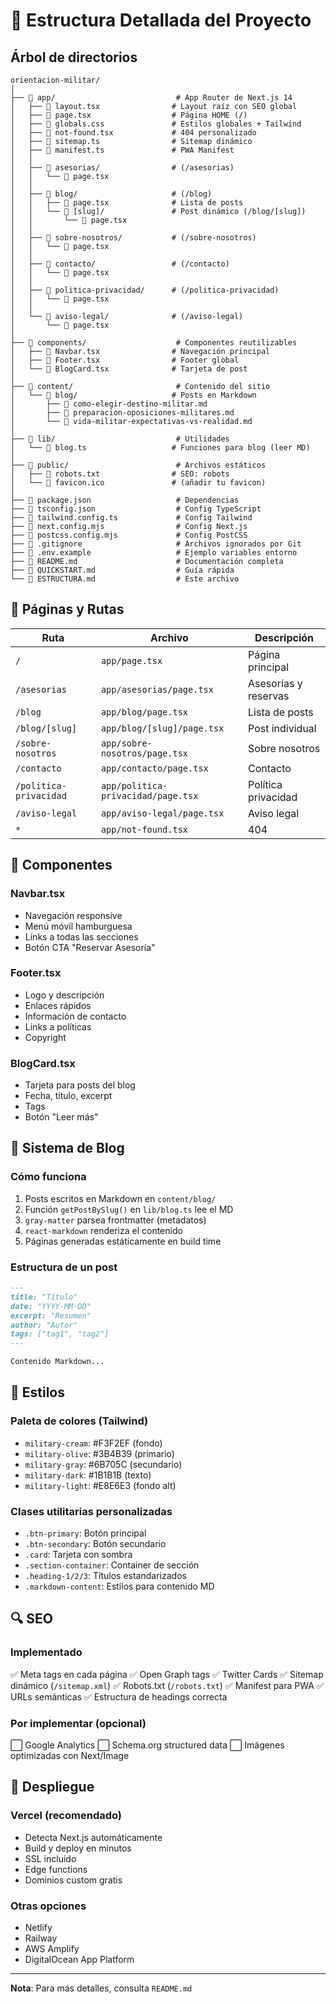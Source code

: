 # 📂 Estructura Detallada del Proyecto

## Árbol de directorios

```
orientacion-militar/
│
├── 📁 app/                           # App Router de Next.js 14
│   ├── 📄 layout.tsx                # Layout raíz con SEO global
│   ├── 📄 page.tsx                  # Página HOME (/)
│   ├── 📄 globals.css               # Estilos globales + Tailwind
│   ├── 📄 not-found.tsx             # 404 personalizado
│   ├── 📄 sitemap.ts                # Sitemap dinámico
│   ├── 📄 manifest.ts               # PWA Manifest
│   │
│   ├── 📁 asesorias/                # (/asesorias)
│   │   └── 📄 page.tsx
│   │
│   ├── 📁 blog/                     # (/blog)
│   │   ├── 📄 page.tsx              # Lista de posts
│   │   └── 📁 [slug]/               # Post dinámico (/blog/[slug])
│   │       └── 📄 page.tsx
│   │
│   ├── 📁 sobre-nosotros/           # (/sobre-nosotros)
│   │   └── 📄 page.tsx
│   │
│   ├── 📁 contacto/                 # (/contacto)
│   │   └── 📄 page.tsx
│   │
│   ├── 📁 politica-privacidad/      # (/politica-privacidad)
│   │   └── 📄 page.tsx
│   │
│   └── 📁 aviso-legal/              # (/aviso-legal)
│       └── 📄 page.tsx
│
├── 📁 components/                    # Componentes reutilizables
│   ├── 📄 Navbar.tsx                # Navegación principal
│   ├── 📄 Footer.tsx                # Footer global
│   └── 📄 BlogCard.tsx              # Tarjeta de post
│
├── 📁 content/                       # Contenido del sitio
│   └── 📁 blog/                     # Posts en Markdown
│       ├── 📄 como-elegir-destino-militar.md
│       ├── 📄 preparacion-oposiciones-militares.md
│       └── 📄 vida-militar-expectativas-vs-realidad.md
│
├── 📁 lib/                           # Utilidades
│   └── 📄 blog.ts                   # Funciones para blog (leer MD)
│
├── 📁 public/                        # Archivos estáticos
│   ├── 📄 robots.txt                # SEO: robots
│   └── 📄 favicon.ico               # (añadir tu favicon)
│
├── 📄 package.json                   # Dependencias
├── 📄 tsconfig.json                  # Config TypeScript
├── 📄 tailwind.config.ts             # Config Tailwind
├── 📄 next.config.mjs                # Config Next.js
├── 📄 postcss.config.mjs             # Config PostCSS
├── 📄 .gitignore                     # Archivos ignorados por Git
├── 📄 .env.example                   # Ejemplo variables entorno
├── 📄 README.md                      # Documentación completa
├── 📄 QUICKSTART.md                  # Guía rápida
└── 📄 ESTRUCTURA.md                  # Este archivo
```

## 🎯 Páginas y Rutas

| Ruta | Archivo | Descripción |
|------|---------|-------------|
| `/` | `app/page.tsx` | Página principal |
| `/asesorias` | `app/asesorias/page.tsx` | Asesorías y reservas |
| `/blog` | `app/blog/page.tsx` | Lista de posts |
| `/blog/[slug]` | `app/blog/[slug]/page.tsx` | Post individual |
| `/sobre-nosotros` | `app/sobre-nosotros/page.tsx` | Sobre nosotros |
| `/contacto` | `app/contacto/page.tsx` | Contacto |
| `/politica-privacidad` | `app/politica-privacidad/page.tsx` | Política privacidad |
| `/aviso-legal` | `app/aviso-legal/page.tsx` | Aviso legal |
| `*` | `app/not-found.tsx` | 404 |

## 🧩 Componentes

### Navbar.tsx
- Navegación responsive
- Menú móvil hamburguesa
- Links a todas las secciones
- Botón CTA "Reservar Asesoría"

### Footer.tsx
- Logo y descripción
- Enlaces rápidos
- Información de contacto
- Links a políticas
- Copyright

### BlogCard.tsx
- Tarjeta para posts del blog
- Fecha, título, excerpt
- Tags
- Botón "Leer más"

## 📝 Sistema de Blog

### Cómo funciona
1. Posts escritos en Markdown en `content/blog/`
2. Función `getPostBySlug()` en `lib/blog.ts` lee el MD
3. `gray-matter` parsea frontmatter (metadatos)
4. `react-markdown` renderiza el contenido
5. Páginas generadas estáticamente en build time

### Estructura de un post
```markdown
---
title: "Título"
date: "YYYY-MM-DD"
excerpt: "Resumen"
author: "Autor"
tags: ["tag1", "tag2"]
---

Contenido Markdown...
```

## 🎨 Estilos

### Paleta de colores (Tailwind)
- `military-cream`: #F3F2EF (fondo)
- `military-olive`: #3B4B39 (primario)
- `military-gray`: #6B705C (secundario)
- `military-dark`: #1B1B1B (texto)
- `military-light`: #E8E6E3 (fondo alt)

### Clases utilitarias personalizadas
- `.btn-primary`: Botón principal
- `.btn-secondary`: Botón secundario
- `.card`: Tarjeta con sombra
- `.section-container`: Container de sección
- `.heading-1/2/3`: Títulos estandarizados
- `.markdown-content`: Estilos para contenido MD

## 🔍 SEO

### Implementado
✅ Meta tags en cada página
✅ Open Graph tags
✅ Twitter Cards
✅ Sitemap dinámico (`/sitemap.xml`)
✅ Robots.txt (`/robots.txt`)
✅ Manifest para PWA
✅ URLs semánticas
✅ Estructura de headings correcta

### Por implementar (opcional)
⬜ Google Analytics
⬜ Schema.org structured data
⬜ Imágenes optimizadas con Next/Image

## 🚀 Despliegue

### Vercel (recomendado)
- Detecta Next.js automáticamente
- Build y deploy en minutos
- SSL incluido
- Edge functions
- Dominios custom gratis

### Otras opciones
- Netlify
- Railway
- AWS Amplify
- DigitalOcean App Platform

---

**Nota**: Para más detalles, consulta `README.md`
